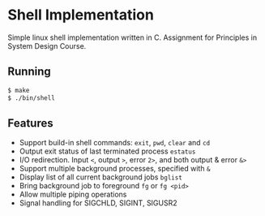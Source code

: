 Shell Implementation
====================

Simple linux shell implementation written in C. Assignment for Principles in System Design Course.

Running
-------
```sh
$ make
$ ./bin/shell
```

Features
--------
* Support build-in shell commands: `exit`, `pwd`, `clear` and `cd`
* Output exit status of last terminated process `estatus`
* I/O redirection. Input `<`, output `>`, error `2>`, and both output & error `&>`
* Support multiple background processes, specified with `&`
* Display list of all current background jobs `bglist`
* Bring background job to foreground `fg` or `fg <pid>`
* Allow multiple piping operations
* Signal handling for SIGCHLD, SIGINT, SIGUSR2
